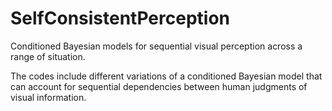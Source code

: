 # SelfConsistentPerception
 Conditioned Bayesian models for sequential visual perception across a range of situation.
 
The codes include different variations of a conditioned Bayesian model that can account for sequential dependencies between human judgments of visual information.
